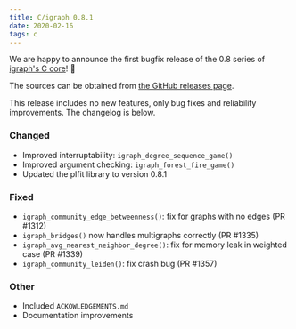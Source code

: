 ```yaml
---
title: C/igraph 0.8.1
date: 2020-02-16
tags: c
---
```


We are happy to announce the first bugfix release of the 0.8 series of [igraph's C core](https://igraph.org/c/)! :tada:

The sources can be obtained from [the GitHub releases page](https://github.com/igraph/igraph/releases/tag/0.8.1).

This release includes no new features, only bug fixes and reliability improvements. The changelog is below.

### Changed

 - Improved interruptability: `igraph_degree_sequence_game()`
 - Improved argument checking: `igraph_forest_fire_game()`
 - Updated the plfit library to version 0.8.1

### Fixed

 - `igraph_community_edge_betweenness()`: fix for graphs with no edges (PR #1312)
 - `igraph_bridges()` now handles multigraphs correctly (PR #1335)
 - `igraph_avg_nearest_neighbor_degree()`: fix for memory leak in weighted case (PR #1339)
 - `igraph_community_leiden()`: fix crash bug (PR #1357)

### Other

 - Included `ACKOWLEDGEMENTS.md`
 - Documentation improvements
